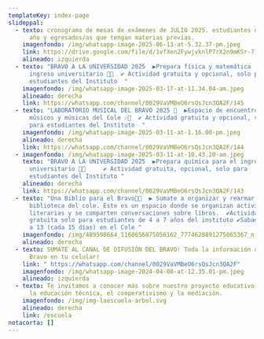 ```yaml
---
templateKey: index-page
slideppal:
  - texto: cronograma de mesas de exámenes de JULIO 2025. estudiantes de 2do a 7mo
      año y egresados/as que tengan materias previas.
    imagenfondo: /img/whatsapp-image-2025-06-13-at-5.32.37-pm.jpeg
    link: https://drive.google.com/file/d/1vfXen2FywjvknlP7rX2n9mKSr-7lC7ng/view?usp=sharing
    alineado: izquierda
  - texto: "BRAVO A LA UNIVERSIDAD 2025  ▶️Prepara física y matemática  para el
      ingreso universitario 📕📖  ✔️ Actividad gratuita y opcional, solo para
      estudiantes del Instituto  "
    imagenfondo: /img/whatsapp-image-2025-03-17-at-11.34.04-am.jpeg
    alineado: derecha
    link: https://whatsapp.com/channel/0029VaVMBeO6rsQsJcn3QA2F/145
  - texto: "LABORATORIO MUSICAL DEL BRAVO 2025 🎸  ▶️Espacio de encuentro para
      músicos y músicas del Cole 🎶🎼  ✔️ Actividad gratuita y opcional, solo
      para estudiantes del Instituto  "
    imagenfondo: /img/whatsapp-image-2025-03-11-at-1.16.00-pm.jpeg
    alineado: derecha
    link: https://whatsapp.com/channel/0029VaVMBeO6rsQsJcn3QA2F/144
  - imagenfondo: /img/whatsapp-image-2025-03-11-at-10.43.20-am.jpeg
    texto: "BRAVO A LA UNIVERSIDAD 2025  ▶️Prepara química para el ingreso
      universitario 📕📖     ✔️ Actividad gratuita, opcional, solo para
      estudiantes del Instituto "
    alineado: derecha
    link: https://whatsapp.com/channel/0029VaVMBeO6rsQsJcn3QA2F/143
  - texto: "Una Biblio para el Bravo📕📖  ▶️ Sumate a organizar y rearmar la
      biblioteca del cole. Este es un espacio donde se organizan actividades
      literarias y se comparten conversaciones sobre libros.  ✔️Actividad
      gratuita solo para estudiantes de 4 a 7 años del instituto ✔️Sabados de 9
      a 13 (cada 15 días) en el Cole "
    imagenfondo: /img/489598664_1168656875056162_7774620891275065367_n.jpg
    alineado: derecha
  - texto: SUMATE AL CANAL DE DIFUSIÓN DEL BRAVO! Toda la información oficial del
      Bravo en tu celular!
    link: " https://whatsapp.com/channel/0029VaVMBeO6rsQsJcn3QA2F"
    imagenfondo: /img/whatsapp-image-2024-04-08-at-12.35.01-pm.jpeg
    alineado: izquierda
  - texto: Te invitamos a conocer más sobre nuestro proyecto educativo,  basado en
      la educación técnica, el cooperativismo y la mediación.
    imagenfondo: /img/img-laescuela-arbol.svg
    alineado: derecha
    link: /escuela
notacorta: []
---
```

